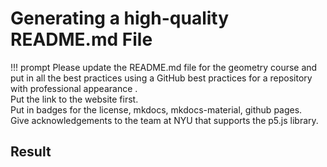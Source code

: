# Generating a high-quality README.md File

!!! prompt
    Please update the README.md file for the geometry course and put in all the best practices 
    using a GitHub best practices for a repository with professional appearance .  
    Put the link to the website first.  
    Put in badges for the license, mkdocs, mkdocs-material, github pages.  
    Give acknowledgements to the team at NYU that supports the p5.js library.

## Result

